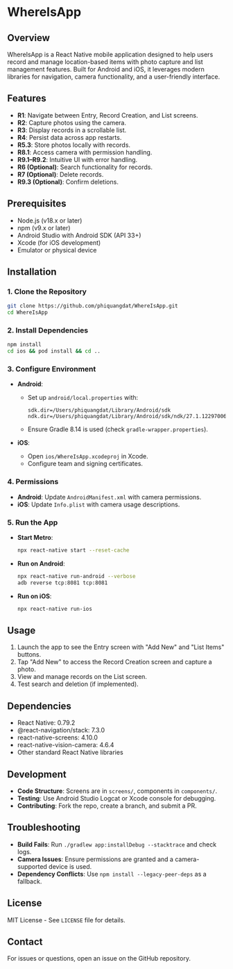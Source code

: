 # WhereIsApp

## Overview
WhereIsApp is a React Native mobile application designed to help users record and manage location-based items with photo capture and list management features. Built for Android and iOS, it leverages modern libraries for navigation, camera functionality, and a user-friendly interface.

## Features
- **R1**: Navigate between Entry, Record Creation, and List screens.
- **R2**: Capture photos using the camera.
- **R3**: Display records in a scrollable list.
- **R4**: Persist data across app restarts.
- **R5.3**: Store photos locally with records.
- **R8.1**: Access camera with permission handling.
- **R9.1–R9.2**: Intuitive UI with error handling.
- **R6 (Optional)**: Search functionality for records.
- **R7 (Optional)**: Delete records.
- **R9.3 (Optional)**: Confirm deletions.

## Prerequisites
- Node.js (v18.x or later)
- npm (v9.x or later)
- Android Studio with Android SDK (API 33+)
- Xcode (for iOS development)
- Emulator or physical device

## Installation

### 1. Clone the Repository
```bash
git clone https://github.com/phiquangdat/WhereIsApp.git
cd WhereIsApp
```

### 2. Install Dependencies
```bash
npm install
cd ios && pod install && cd ..
```

### 3. Configure Environment
- **Android**:
  - Set up `android/local.properties` with:
    ```
    sdk.dir=/Users/phiquangdat/Library/Android/sdk
    ndk.dir=/Users/phiquangdat/Library/Android/sdk/ndk/27.1.12297006
    ```
  - Ensure Gradle 8.14 is used (check `gradle-wrapper.properties`).

- **iOS**:
  - Open `ios/WhereIsApp.xcodeproj` in Xcode.
  - Configure team and signing certificates.

### 4. Permissions
- **Android**: Update `AndroidManifest.xml` with camera permissions.
- **iOS**: Update `Info.plist` with camera usage descriptions.

### 5. Run the App
- **Start Metro**:
  ```bash
  npx react-native start --reset-cache
  ```
- **Run on Android**:
  ```bash
  npx react-native run-android --verbose
  adb reverse tcp:8081 tcp:8081
  ```
- **Run on iOS**:
  ```bash
  npx react-native run-ios
  ```

## Usage
1. Launch the app to see the Entry screen with "Add New" and "List Items" buttons.
2. Tap "Add New" to access the Record Creation screen and capture a photo.
3. View and manage records on the List screen.
4. Test search and deletion (if implemented).

## Dependencies
- React Native: 0.79.2
- @react-navigation/stack: 7.3.0
- react-native-screens: 4.10.0
- react-native-vision-camera: 4.6.4
- Other standard React Native libraries

## Development
- **Code Structure**: Screens are in `screens/`, components in `components/`.
- **Testing**: Use Android Studio Logcat or Xcode console for debugging.
- **Contributing**: Fork the repo, create a branch, and submit a PR.

## Troubleshooting
- **Build Fails**: Run `./gradlew app:installDebug --stacktrace` and check logs.
- **Camera Issues**: Ensure permissions are granted and a camera-supported device is used.
- **Dependency Conflicts**: Use `npm install --legacy-peer-deps` as a fallback.

## License
MIT License - See `LICENSE` file for details.

## Contact
For issues or questions, open an issue on the GitHub repository.
